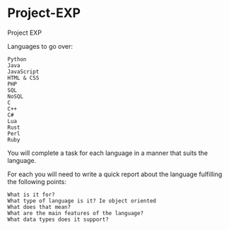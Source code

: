 # Project-EXP

Project EXP

Languages to go over:

	Python
	Java
	JavaScript
	HTML & CSS
	PHP
	SQL
	NoSQL
	C
	C++
	C#
	Lua
	Rust
	Perl
	Ruby

You will complete a task for each language in a manner that suits the language.

For each you will need to write a quick report about the language fulfilling the following points:

	What is it for?
	What type of language is it? Ie object oriented
	What does that mean?
	What are the main features of the language?
	What data types does it support?
